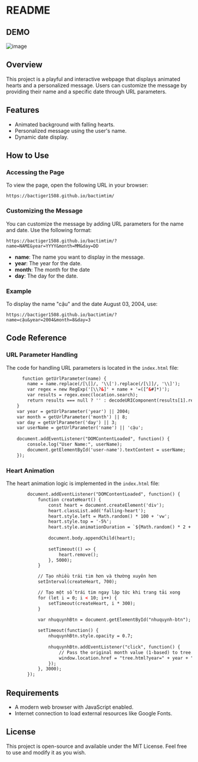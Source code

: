 # README
## DEMO
![image](https://github.com/user-attachments/assets/e337e093-0bd3-4754-8a06-f6e110a99c29)


## Overview

This project is a playful and interactive webpage that displays animated hearts and a personalized message. Users can customize the message by providing their name and a specific date through URL parameters.

## Features

- Animated background with falling hearts.
- Personalized message using the user's name.
- Dynamic date display.

## How to Use

### Accessing the Page

To view the page, open the following URL in your browser:

```
https://bactiger1508.github.io/bactimtim/
```

### Customizing the Message

You can customize the message by adding URL parameters for the name and date. Use the following format:

```
https://bactiger1508.github.io/bactimtim/?name=NAME&year=YYYY&month=MM&day=DD
```

- **name**: The name you want to display in the message.
- **year**: The year for the date.
- **month**: The month for the date
- **day**: The day for the date.

### Example

To display the name "cậu" and the date August 03, 2004, use:

```
https://bactiger1508.github.io/bactimtim/?name=cậu&year=2004&month=8&day=3
```

## Code Reference

### URL Parameter Handling

The code for handling URL parameters is located in the `index.html` file:


```180:194:index.html
      function getUrlParameter(name) {
        name = name.replace(/[\[]/, '\\[').replace(/[\]]/, '\\]');
        var regex = new RegExp('[\\?&]' + name + '=([^&#]*)');
        var results = regex.exec(location.search);
        return results === null ? '' : decodeURIComponent(results[1].replace(/\+/g, ' '));
    }
    var year = getUrlParameter('year') || 2004;
    var month = getUrlParameter('month') || 8;
    var day = getUrlParameter('day') || 3;
    var userName = getUrlParameter('name') || 'cậu';
    
    document.addEventListener("DOMContentLoaded", function() {
        console.log("User Name:", userName); 
        document.getElementById('user-name').textContent = userName;
    });
```


### Heart Animation

The heart animation logic is implemented in the `index.html` file:


```196:228:index.html
        document.addEventListener("DOMContentLoaded", function() {
            function createHeart() {
                const heart = document.createElement('div');
                heart.classList.add('falling-heart');
                heart.style.left = Math.random() * 100 + 'vw';
                heart.style.top = '-5%';
                heart.style.animationDuration = `${Math.random() * 2 + 3}s, 2s, 15s`;
                
                document.body.appendChild(heart);
                
                setTimeout(() => {
                    heart.remove();
                }, 5000);
            }

            // Tạo nhiều trái tim hơn và thường xuyên hơn
            setInterval(createHeart, 700);

            // Tạo một số trái tim ngay lập tức khi trang tải xong
            for (let i = 0; i < 10; i++) {
                setTimeout(createHeart, i * 300);
            }

            var nhuquynhBtn = document.getElementById("nhuquynh-btn");
        
            setTimeout(function() {
                nhuquynhBtn.style.opacity = 0.7;
                
                nhuquynhBtn.addEventListener("click", function() {
                    // Pass the original month value (1-based) to tree.html
                    window.location.href = "tree.html?year=" + year + "&month=" + month + "&day=" + day + "&name=" + userName;
                });
            }, 3000);
        });
```


## Requirements

- A modern web browser with JavaScript enabled.
- Internet connection to load external resources like Google Fonts.

## License

This project is open-source and available under the MIT License. Feel free to use and modify it as you wish.
